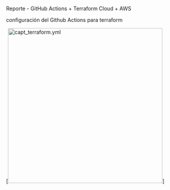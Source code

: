 Reporte - GitHub Actions + Terraform Cloud + AWS

configuración del Github Actions para terraform 

[<img src="https://drive.google.com/uc?export=view&id=16vrmjix50CPoyPL5aIUOaI-Cd8jdPYbt" style="width: 30em; max-width: 100%; height: auto" title="capt_terraform.yml" />]